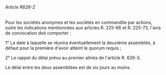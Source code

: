 ###### Article R626-2

Pour les sociétés anonymes et les sociétés en commandite par actions, outre les indications mentionnées aux articles R. 225-66 et R. 225-73, l'avis de convocation doit comporter :

1° La date à laquelle se réunira éventuellement la deuxième assemblée, à défaut pour la première d'avoir atteint le quorum requis ;

2° Le rappel du délai prévu au premier alinéa de l'article R. 626-3.

Le délai entre les deux assemblées est de six jours au moins.


